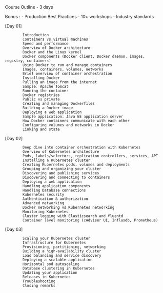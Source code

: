 
Course Outline - 3 days

Bonus : 
     - Production Best Practices 
     - 10+ workshops
     - Industry standards


[Day 01]

            Introduction
            Containers vs virtual machines
            Speed and performance
            Overview of Docker architecture
            Docker and the Linux kernel
            Docker components (Docker client, Docker daemon, images, registry, containers)
            Using Docker to run and manage containers
            Images, containers, volumes, networks
            Brief overview of container orchestration
            Installing Docker
            Pulling an image from the internet
            Sample: Apache Tomcat
            Running the container
            Docker registries
            Public vs private
            Creating and managing Dockerfiles
            Building a Docker image
            Deploying a web application
            Sample application: Java EE application server
            How Docker containers communicate with each other
            Configuring volumes and networks in Docker
            Linking and state

[Day 02]

            Deep dive into container orchestration with Kubernetes
            Overview of Kubernetes architecture
            Pods, labels/selectors, replication controllers, services, API
            Installing a Kubernetes cluster
            Creating Kubernetes pods, volumes and deployments
            Grouping and organizing your cluster
            Discovering and publishing services
            Discovering and connecting to containers
            Deploying a web application
            Handling application components
            Handling Database connections
            Kubernetes security
            Authentication & authorization
            Advanced networking
            Docker networking vs Kubernetes networking
            Monitoring Kubernetes
            Cluster logging with Elasticsearch and fluentd
            Container level monitoring (cAdvisor UI, Influxdb, Prometheus)

[Day 03]

            Scaling your Kubernetes cluster
            Infrastructure for Kubernetes
            Provisioning, partitioning, networking
            Building a high-availability cluster
            Load balancing and service discovery
            Deploying a scalable application
            Horizontal pod autoscaling
            Database clustering in Kubernetes
            Updating your application
            Releases in Kubernetes
            Troubleshooting
            Closing remarks